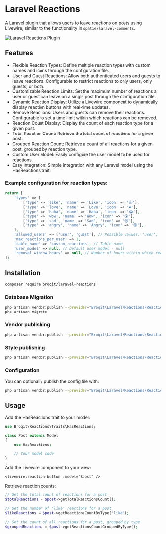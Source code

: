 # Laravel Reactions

A Laravel plugin that allows users to leave reactions on posts using Livewire, similar to the functionality in `spatie/laravel-comments`.

![Laravel Reactions Plugin](https://i.ibb.co/Vtwb6h5/2024-07-18-22-37-49.png)

## Features
- Flexible Reaction Types: Define multiple reaction types with custom names and icons through the configuration file.
- User and Guest Reactions: Allow both authenticated users and guests to leave reactions. Configurable to restrict reactions to only users, only guests, or both.
- Customizable Reaction Limits: Set the maximum number of reactions a user or guest can leave on a single post through the configuration file.
- Dynamic Reaction Display: Utilize a Livewire component to dynamically display reaction buttons with real-time updates.
- Remove Reactions: Users and guests can remove their reactions. Configurable to set a time limit within which reactions can be removed.
- Reaction Count Display: Display the count of each reaction type for a given post.
- Total Reaction Count: Retrieve the total count of reactions for a given post.
- Grouped Reaction Count: Retrieve a count of all reactions for a given post, grouped by reaction type.
- Custom User Model: Easily configure the user model to be used for reactions.
- Easy Integration: Simple integration with any Laravel model using the HasReactions trait.

### Example configuration for reaction types:
```php
return [
    'types' => [
        ['type' => 'like', 'name' => 'Like', 'icon' => '👍'],
        ['type' => 'love', 'name' => 'Love', 'icon' => '❤️'],
        ['type' => 'haha', 'name' => 'Haha', 'icon' => '😂'],
        ['type' => 'wow', 'name' => 'Wow', 'icon' => '😮'],
        ['type' => 'sad', 'name' => 'Sad', 'icon' => '😢'],
        ['type' => 'angry', 'name' => 'Angry', 'icon' => '😡'],
    ],
    'allowed_users' => ['user', 'guest'], // Possible values: 'user', 'guest', 'both'
    'max_reactions_per_user' => 1,
    'table_name' => 'custom_reactions', // Table name
    'user_model' => null, // Default user model - null
    'removal_window_hours' => null, // Number of hours within which reactions can be removed, null means no limit
];
```

## Installation

```bash
composer require broqit/laravel-reactions
```

### Database Migration

```bash
php artisan vendor:publish --provider="Broqit\Laravel\Reactions\ReactionsServiceProvider" --tag=migrations
php artisan migrate
```

### Vendor publishing
```bash
php artisan vendor:publish --provider="Broqit\Laravel\Reactions\ReactionsServiceProvider"
```

### Style publishing
```bash
php artisan vendor:publish --provider="Broqit\Laravel\Reactions\ReactionsServiceProvider" --tag="public"
```

### Configuration
You can optionally publish the config file with:

```bash
php artisan vendor:publish --provider="Broqit\Laravel\Reactions\ReactionsServiceProvider" --tag="config"
```

## Usage

Add the HasReactions trait to your model:

```php
use Broqit\Reactions\Traits\HasReactions;

class Post extends Model
{
    use HasReactions;

    // Your model code
}
```

Add the Livewire component to your view:

```bladehtml
<livewire:reaction-button :model="$post" />
```

Retrieve reaction counts:
```php
// Get the total count of reactions for a post
$totalReactions = $post->getTotalReactionsCount();

// Get the number of 'like' reactions for a post
$likeReactions = $post->getReactionsCountByType('like');

// Get the count of all reactions for a post, grouped by type
$groupedReactions = $post->getReactionsCountGroupedByType();
```